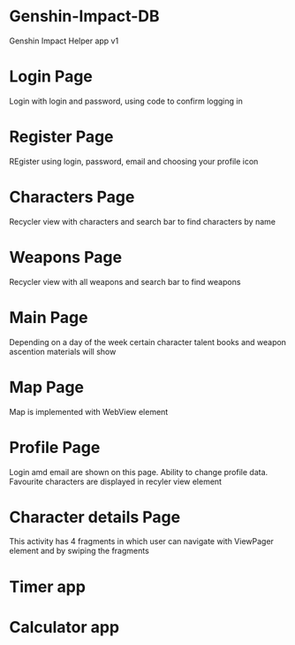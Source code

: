 # Genshin-Impact-DB
Genshin Impact Helper app v1
# Login Page
Login with login and password, using code to confirm logging in
# Register Page
REgister using login, password, email and choosing your profile icon
# Characters Page
Recycler view with characters and search bar to find characters by name
# Weapons Page
Recycler view with all weapons and search bar to find weapons
# Main Page
Depending on a day of the week certain character talent books and weapon ascention materials will show
# Map Page
Map is implemented with WebView element
# Profile Page
Login amd email are shown on this page. Ability to change profile data. 
Favourite characters are displayed in recyler view element
# Character details Page
This activity has 4 fragments in which user can navigate with ViewPager element and by swiping the fragments

# Timer app
# Calculator app
